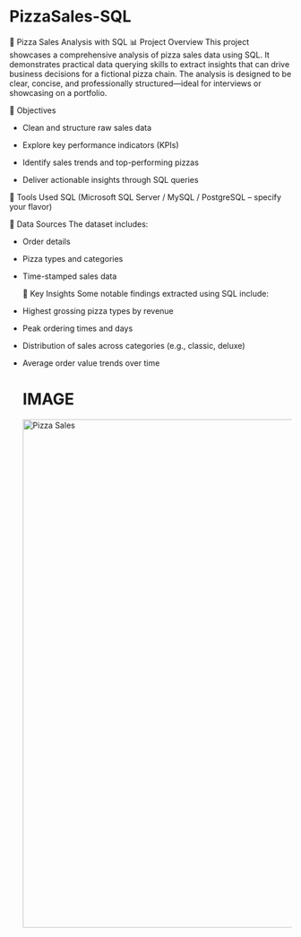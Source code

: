 # PizzaSales-SQL

🍕 Pizza Sales Analysis with SQL
📊 Project Overview
This project showcases a comprehensive analysis of pizza sales data using SQL. It demonstrates practical data querying skills to extract insights that can drive business decisions for a fictional pizza chain. The analysis is designed to be clear, concise, and professionally structured—ideal for interviews or showcasing on a portfolio.

 🚀 Objectives
 - Clean and structure raw sales data

- Explore key performance indicators (KPIs)

- Identify sales trends and top-performing pizzas

- Deliver actionable insights through SQL queries

🔧 Tools Used
SQL (Microsoft SQL Server / MySQL / PostgreSQL – specify your flavor)

  📁 Data Sources
The dataset includes:

- Order details

- Pizza types and categories

- Time-stamped sales data

  🧠 Key Insights
Some notable findings extracted using SQL include:

- Highest grossing pizza types by revenue

- Peak ordering times and days

- Distribution of sales across categories (e.g., classic, deluxe)

- Average order value trends over time

  # IMAGE

  <img width="1617" height="907" alt="Pizza Sales" src="https://github.com/user-attachments/assets/5877a5ee-1d3d-4ae8-8d35-7d3006fa207f" />


